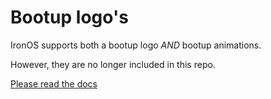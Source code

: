 # Bootup logo's

IronOS supports both a bootup logo _AND_ bootup animations.

However, they are no longer included in this repo.

[Please read the docs](https://ralim.github.io/IronOS/Logo/)
